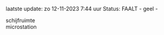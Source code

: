 laatste update: 
zo 12-11-2023  7:44   uur 
Status: FAALT - geel - 
<div class="service Y">schijfruimte</div><div class="service Y">microstation</div>